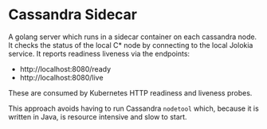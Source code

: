 # Cassandra Sidecar

A golang server which runs in a sidecar container on each cassandra node.
It checks the status of the local C* node by connecting to the local Jolokia service.
It reports readiness liveness via the endpoints:
 * http://localhost:8080/ready
 * http://localhost:8080/live

These are consumed by Kubernetes HTTP readiness and liveness probes.

This approach avoids having to run Cassandra `nodetool` which,
because it is written in Java,
is resource intensive and slow to start.
